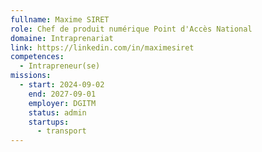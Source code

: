 ```yaml
---
fullname: Maxime SIRET
role: Chef de produit numérique Point d'Accès National
domaine: Intraprenariat
link: https://linkedin.com/in/maximesiret
competences:
  - Intrapreneur(se)
missions:
  - start: 2024-09-02
    end: 2027-09-01
    employer: DGITM
    status: admin
    startups:
      - transport
---
```

